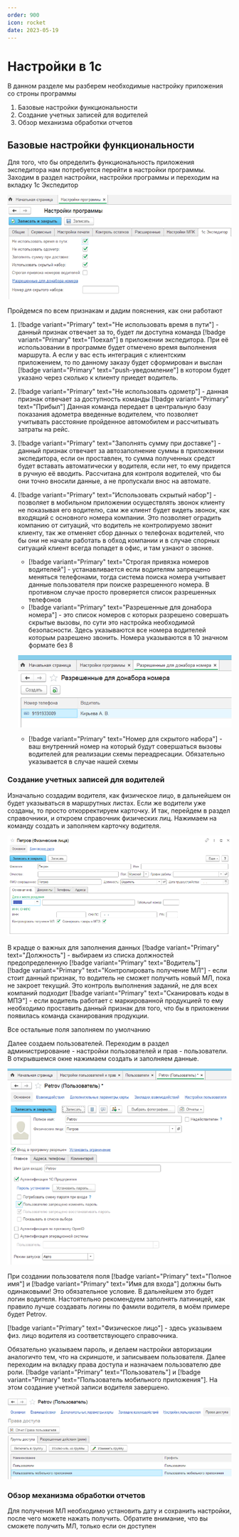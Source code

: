 ```yaml
---
order: 900
icon: rocket
date: 2023-05-19 
---
```


# Настройки в 1с
В данном разделе мы разберем необходимые настройку приложения со строны программы 
1. Базовые настройки функциональности
2. Создание учетных записей для водителей
3. Обзор механизма обработки отчетов
 
## Базовые настройки функциональности

Для того, что бы определить функциональность приложения экспедитора нам потребуется перейти в настройки программы. Заходим в раздел настройки, настройки программы и переходим на вкладку 1с Экспедитор

![Настройки функциональности](/images/Базовые_Настройки_1.png)

Пройдемся по всем признакам и дадим пояснения, как они работают

1. [!badge variant="Primary" text="Не использовать время в пути"] - данный признак отвечает за то, будет ли доступна команда [!badge variant="Primary" text="Поехал"] в приложении экспедитора. При её использовании в программе будет отмечено время выполнения маршрута. А если у вас есть интеграция с клиентским приложением, то по данному заказу будет сформирован и выслан [!badge variant="Primary" text="push-уведомление"] в котором будет указано через сколько к клиенту приедет водитель. 
2. [!badge variant="Primary" text="Не использовать одометр"] - данная признак отвечает за доступность команды [!badge variant="Primary" text="Прибыл"] Данная команда передает в центральную базу показания адометра введенные водителем, что позволяет учитывать расстояние пройденное автомобилем и рассчитывать затраты на рейс. 
3. [!badge variant="Primary" text="Заполнять сумму при доставке"] - данный признак отвечает за автозаполнение суммы в приложении экспедитора, если он проставлен, то сумма полученных средст будет вставать автоматически у водителя, если нет, то ему придется в ручную её вводить. Рассчитана для контроля водителей, что бы они точно вносили данные, а не пропускали внос на автомате. 
4. [!badge variant="Primary" text="Использовать скрытый набор"] - позволяет в мобильном приложении осуществлять звонок клиенту не показывая его водителю, сам же клиент будет видеть звонок, как входящий с основного номера компании. Это позволяет оградить компанию от ситуаций, что водитель не контролируемо звонит клиенту, так же отменяет сбор данных о телефонах водителей, что бы они не начали работать в обход компании и в случае спорных ситуаций клиент всегда попадет в офис, и там узнают о звонке. 
    -  [!badge variant="Primary" text="Строгая привязка номеров водителей"] - устанавливается если водителям запрещено меняться телефонами, тогда система поиска номера учитывает данные пользователя при поиске разрешенного номера. В противном случае просто проверяется список разрешенных телефонов
   -   [!badge variant="Primary" text="Разрешенные для донабора номера"] - это список номеров с которых разрешено совершать скрытые вызовы, по сути это настройка необходимой безопасности. Здесь указываются все номера водителей которым разрешено звонить. Номера указываются в 10 значном формате без 8

   ![Заполнение разрешенных номеров](/images/Базовые_Настройки_2.png)
    
    -  [!badge variant="Primary" text="Номер для скрытого набора"] - ваш внутренний номер на который будут совершаться вызовы водителей для реализации схемы переадресации. Обязательно указывается в случае нашей схемы

### Создание учетных записей для водителей

Изначально создадим водителя, как физическое лицо, в дальнейшем он будет указываться в маршрутных листах. Если же водители уже созданы, то просто откорректируем карточку. И так, перейдем в раздел справочники, и откроем справочник физических лиц. Нажимаем на команду создать и заполняем карточку водителя. 

![Форма создания пользователей](/images/Создание_Пользователя_2.png)

В крадце о важных для заполнения данных
[!badge variant="Primary" text="Должность"] - выбираем из списка должностей предопределенную [!badge variant="Primary" text="Водитель"]  
[!badge variant="Primary" text="Контролировать получение МЛ"] - если стоит данный признак, то водитель не сможет получить новый МЛ, пока не закроет текущий. Это контроль выполнения заданий, не для всех компаний подходит 
[!badge variant="Primary" text="Сканировать коды в МПЭ"] - если водитель работает с маркированной продукцией то ему необходимо проставить данный признак для того, что бы в приложении появилась команда сканирования продукции. 

Все остальные поля заполняем по умолчанию

Далее создаем пользователей. Переходим в раздел администрирование - настройки пользователей и прав - пользователи. В открывшемся окне нажимаем создать и заполняем данные. 

![Форма создания пользователей](/images/Создание_Пользователя_1.png)

При создании пользователя поля [!badge variant="Primary" text="Полное имя"] и [!badge variant="Primary" text="Имя для входа"] должны быть одинаковыми! Это обязательное условие. 
В дальнейшем это будет логин водителя. Настоятельно рекомендуем заполнять латиницей, как правило лучше создавать логины по фамили водителя, в моём примере будет Petrov. 

[!badge variant="Primary" text="Физическое лицо"] - здесь указываем физ. лицо водителя из соответствующего справочника. 

Обязательно указываем пароль, и делаем настройки авторизации аналогичто тем, что на скриншоте, и записываем пользователя. Далее переходим на вкладку права доступа и назначаем пользователю две роли. [!badge variant="Primary" text="Пользователь"] и [!badge variant="Primary" text="Пользователь мобильного приложения"]. На этом создание учетной записи водителя завершено. 

![Права пользователя](/images/Создание_Пользователя_3.png)

### Обзор механизма обработки отчетов

Для получения МЛ необходимо установить дату и сохранить настройки, после чего можете нажать получить. 
Обратите внимание, что вы сможете получить МЛ, только если он доступен
